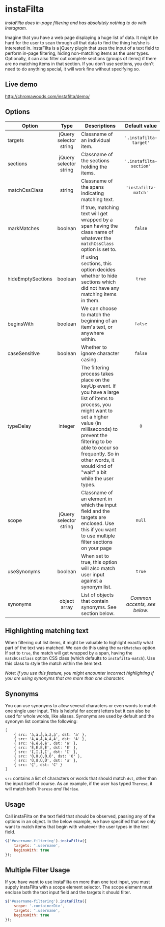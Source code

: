 instaFilta
==========

*instaFilta does in-page filtering and has absolutely nothing to do with Instagram.*

Imagine that you have a web page displaying a huge list of data. It might be hard for the user to scan through all that data to find the thing he/she is interested in. instaFilta is a jQuery plugin that uses the input of a text field to perform in-page filtering, hiding non-matching items as the user types. Optionally, it can also filter out complete sections (groups of items) if there are no matching items in that section. If you don't use sections, you don't need to do anything special, it will work fine without specifying so.

Live demo
---------
http://chromawoods.com/instafilta/demo/

Options
-------

| Option | Type | Descriptions | Default value |
|---|:-:|---|:-:|
| targets | jQuery selector string | Classname of an individual item. | `'.instafilta-target'` |
| sections | jQuery selector string | Classname of the sections holding the items. | `'.instafilta-section'` |
| matchCssClass | string | Classname of the spans indicating matching text. | `'instafilta-match'` |
| markMatches | boolean | If true, matching text will get wrapped by a span having the class name of whatever the `matchCssClass` option is set to. | `false` |
| hideEmptySections | boolean | If using sections, this option decides whether to hide sections which did not have any matching items in them. | `true` |
| beginsWith | boolean | We can choose to match the beginning of an item's text, or anywhere within. | `false` |
| caseSensitive | boolean | Whether to ignore character casing. | `false` |
| typeDelay | integer | The filtering process takes place on the keyUp event. If you have a large list of items to process, you might want to set a higher value (in milliseconds) to prevent the filtering to be able to occur so frequently. So in other words, it would kind of "wait" a bit while the user types. | `0` |
| scope | jQuery selector string | Classname of an element in which the input field and the targets are enclosed. Use this if you want to use multiple filter sections on your page | `null` |
| useSynonyms | boolean | When set to true, this option will also match user input against a synonym list. | `true` |
| synonyms | object array | List of objects that contain synonyms. See section below. | *Common accents, see below.* |

Highlighting matching text
--------------------------
When filtering out list items, it might be valuable to highlight exactly what part of the text was matched. We can do this using the `markMatches` option. If set to `true`, the match will get wrapped by a span, having the `matchCssClass` option CSS class (which defaults to `instafilta-match`). Use this class to style the match within the item text.

*Note: If you use this feature, you might encounter incorrect highlighting if you are using synonyms that are more than one character.*

Synonyms
--------
You can use synonyms to allow several characters or even words to match one single user input. This is helpful for accent letters but it can also be used for whole words, like aliases. Synonyms are used by default and the synonym list contains the following:

```
[
    { src: 'à,á,å,ä,â,ã', dst: 'a' },
    { src: 'À,Á,Å,Ä,Â,Ã', dst: 'A' },
    { src: 'è,é,ë,ê', dst: 'e' },
    { src: 'È,É,Ë,Ê', dst: 'E' },
    { src: 'Ì,Í,Ï,Î', dst: 'I' },
    { src: 'Ò,Ó,Ö,Ô,Õ', dst: 'O' },
    { src: 'Ù,Ú,Ü,Û', dst: 'u' },
    { src: 'Ç', dst: 'C' }
]
```
`src` contains a list of characters or words that should match `dst`, other than the input itself of course. As an example, if the user has typed `Therese`, it will match both `Therese` *and* `Thérèse`.


Usage
-----
Call instaFilta on the text field that should be observed, passing any of the options in an object. In the below example, we have specified that we only want to match items that begin with whatever the user types in the text field.


```javascript
$('#username-filtering').instaFilta({
    targets: '.username',
    beginsWith: true
});
```

Multiple Filter Usage
---------------------
If you have want to use instaFilta on more than one text input, you must supply instaFilta with a scope element selector. The scope element must enclose both the text input field and the targets it should filter.

```javascript
$('#username-filtering').instaFilta({
    scope: '.containerDiv',
    targets: '.username',
    beginsWith: true
});
```